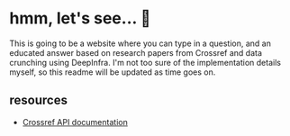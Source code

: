 # hmm, let's see... 🤔

This is going to be a website where you can type in a question, and an educated answer based on research papers from Crossref and data crunching using DeepInfra. I'm not too sure of the implementation details myself, so this readme will be updated as time goes on.

## resources

- [Crossref API documentation](https://api.crossref.org/swagger-ui/index.html#/)